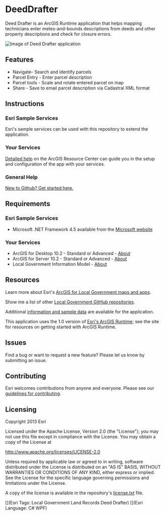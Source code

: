 DeedDrafter
===========

Deed Drafter is an ArcGIS Runtime application that helps mapping technicians enter metes-and-bounds descriptions from deeds and other property descriptions and check for closure errors.

![Image of Deed Drafter application](https://raw.github.com/ArcGIS/DeedDrafter/master/DeedDrafter.png "Deed Drafter application")

## Features

* Navigate- Search and identify parcels
* Parcel Entry - Enter parcel description
* Parcel tools - Scale and rotate entered parcel on map
* Share - Save to email parcel description via Cadastral XML format

## Instructions

### Esri Sample Services

Esri's sample services can be used with this repository to extend the application.

### Your Services

[Detailed help](http://resources.arcgis.com/en/help/localgovernment/10.2/index.html#/What_is_Deed_Drafter/028s00000157000000/)
on the ArcGIS Resource Center can guide you in the setup and configuration of the app with your services.

### General Help
[New to Github? Get started here.](http://htmlpreview.github.com/?https://github.com/Esri/esri.github.com/blob/master/help/esri-getting-to-know-github.html)

## Requirements

### Esri Sample Services

* Microsoft .NET Framework 4.5 available from the [Microsoft website](http://www.microsoft.com/en-us/download/details.aspx?id=30653)

### Your Services

* ArcGIS for Desktop 10.2 - Standard or Advanced - [About](http://www.esri.com/software/arcgis/arcgis-for-desktop)
* ArcGIS for Server 10.2 - Standard or Advanced - [About](http://www.esri.com/software/arcgis/arcgisserver)
* Local Government Information Model - [About](http://www.arcgis.com/home/item.html?id=ae175b36c4154dda987127dff879350d)

## Resources

Learn more about Esri's [ArcGIS for Local Government maps and apps](http://resources.arcgis.com/en/communities/local-government/).

Show me a list of other [Local Government GitHub repositories](http://esri.github.io/#Local-Government).

Additional [information and sample data](http://www.arcgis.com/home/item.html?id=5215d7984ba242eda3d24e3dc433bd8e)
are available for the application.

This application uses the 1.0 version of
[Esri's ArcGIS Runtime](http://www.esri.com/software/arcgis/runtime/features/);
see the site for resources on getting started with ArcGIS Runtime.

## Issues

Find a bug or want to request a new feature?  Please let us know by submitting an issue.

## Contributing

Esri welcomes contributions from anyone and everyone. Please see our [guidelines for contributing](https://github.com/esri/contributing).

## Licensing

Copyright 2013 Esri

Licensed under the Apache License, Version 2.0 (the "License");
you may not use this file except in compliance with the License.
You may obtain a copy of the License at

   http://www.apache.org/licenses/LICENSE-2.0

Unless required by applicable law or agreed to in writing, software
distributed under the License is distributed on an "AS IS" BASIS,
WITHOUT WARRANTIES OR CONDITIONS OF ANY KIND, either express or implied.
See the License for the specific language governing permissions and
limitations under the License.

A copy of the license is available in the repository's
[license.txt](https://raw.github.com/Esri/DeedDrafter/master/LICENSE) file.


[](Esri Tags: Local Government Land Records Deed Drafter)
[](Esri Language: C# WPF)
